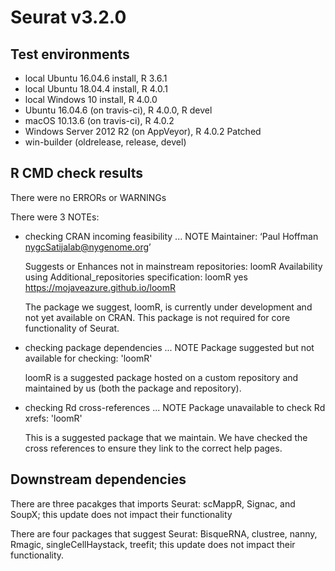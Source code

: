 # Seurat v3.2.0

## Test environments
* local Ubuntu 16.04.6 install, R 3.6.1
* local Ubuntu 18.04.4 install, R 4.0.1
* local Windows 10 install, R 4.0.0
* Ubuntu 16.04.6 (on travis-ci), R 4.0.0, R devel
* macOS 10.13.6 (on travis-ci), R 4.0.2
* Windows Server 2012 R2 (on AppVeyor), R 4.0.2 Patched
* win-builder (oldrelease, release, devel)

## R CMD check results
There were no ERRORs or WARNINGs

There were 3 NOTEs:

* checking CRAN incoming feasibility ... NOTE
  Maintainer: ‘Paul Hoffman <nygcSatijalab@nygenome.org>’

  Suggests or Enhances not in mainstream repositories:
    loomR
  Availability using Additional_repositories specification:
    loomR      yes   https://mojaveazure.github.io/loomR

  The package we suggest, loomR, is currently under development and not yet available on CRAN. This package is not required for core functionality of Seurat.

* checking package dependencies ... NOTE
  Package suggested but not available for checking: 'loomR'

  loomR is a suggested package hosted on a custom repository and maintained by us (both the package and repository).

* checking Rd cross-references ... NOTE
  Package unavailable to check Rd xrefs: 'loomR'

  This is a suggested package that we maintain. We have checked the cross references to ensure they link to the correct help pages.

## Downstream dependencies

There are three pacakges that imports Seurat: scMappR, Signac, and SoupX; this update does not impact their functionality

There are four packages that suggest Seurat: BisqueRNA, clustree, nanny, Rmagic, singleCellHaystack, treefit; this update does not impact their functionality.
